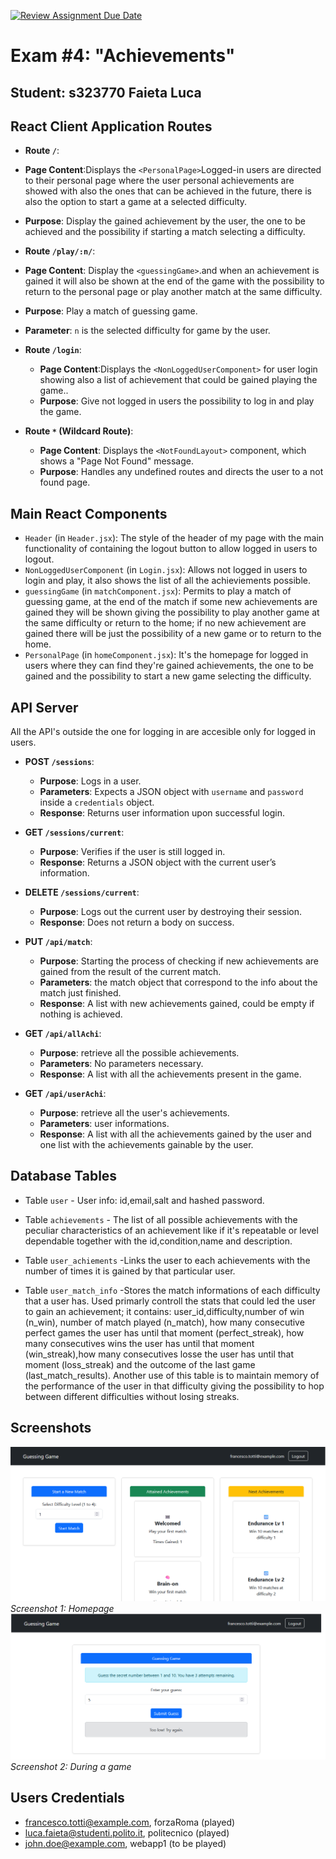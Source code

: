 [![Review Assignment Due Date](https://classroom.github.com/assets/deadline-readme-button-22041afd0340ce965d47ae6ef1cefeee28c7c493a6346c4f15d667ab976d596c.svg)](https://classroom.github.com/a/L6J_jFK7)
# Exam #4: "Achievements"
## Student: s323770 Faieta Luca 

## React Client Application Routes

- **Route `/`**:
- **Page Content**:Displays the `<PersonalPage>`Logged-in users are directed to their personal page where the user personal achievements are showed with also the ones that can be achieved in the future, there is also the option to start a game at a selected difficulty.
- **Purpose**: Display the gained achievement by the user, the one to be achieved and the possibility if starting a match selecting a difficulty.

- **Route `/play/:n/`**: 
- **Page Content**: Display the `<guessingGame>`.and when an achievement is gained it will also be shown at the end of the game with the possibility to return to the personal page or play another match at the same difficulty.
- **Purpose**: Play a match of guessing game. 
- **Parameter**: `n` is the selected difficulty for game by the user.

- **Route `/login`**:
  - **Page Content**:Displays the `<NonLoggedUserComponent>` for user login showing also a list of achievement that could be gained playing the game.. 
   - **Purpose**: Give not logged in users the possibility to log in and play the game.

- **Route `*` (Wildcard Route)**: 
  - **Page Content**: Displays the `<NotFoundLayout>` component, which shows a "Page Not Found" message.
  - **Purpose**: Handles any undefined routes and directs the user to a not found page.


## Main React Components

- `Header` (in `Header.jsx`): The style of the header of my page with the main functionality of containing the logout button to allow logged in users to logout.
- `NonLoggedUserComponent` (in `Login.jsx`): Allows not logged in users to login and play, it also shows the list of all the achieviements possible.
- `guessingGame` (in `matchComponent.jsx`): Permits to play a match of guessing game, at the end of the match if some new achievements are gained they will be shown giving the possibility to play another game at the same difficulty or return to the home; if no new achievement are gained there will be just the possibility of a new game or to return to the home.
- `PersonalPage` (in `homeComponent.jsx`): It's the homepage for logged in users where they can find they're gained achievements, the one to be gained and the possibility to start a new game selecting the difficulty.



## API Server
All the API's outside the one for logging in are accesible only for logged in users.
- **POST `/sessions`**: 
  - **Purpose**: Logs in a user.
  - **Parameters**: Expects a JSON object with `username` and `password` inside a `credentials` object.
  - **Response**: Returns user information upon successful login.

- **GET  `/sessions/current`**: 
  - **Purpose**: Verifies if the user is still logged in.
  - **Response**: Returns a JSON object with the current user’s information.

- **DELETE  `/sessions/current`**: 
  - **Purpose**: Logs out the current user by destroying their session.
  - **Response**: Does not return a body on success.
- **PUT `/api/match`**: 
  - **Purpose**: Starting the process of checking if new achievements are gained from the result of the current match.
  - **Parameters**: the match object that correspond to the info about the match just finished.
  - **Response**: A list with new achievements gained, could be empty if nothing is achieved.
- **GET `/api/allAchi`**: 
  - **Purpose**: retrieve all the possible achievements.
  - **Parameters**: No parameters necessary.
  - **Response**: A list with all the achievements present in the game.
- **GET `/api/userAchi`**: 
  - **Purpose**: retrieve all the user's achievements.
  - **Parameters**: user informations.
  - **Response**: A list with all the achievements gained by the user and one list with the achievements gainable by the user.


## Database Tables

- Table `user` - User info: id,email,salt and hashed password.

- Table `achievements` - The list of all possible achievements with the peculiar characteristics of an achievement like if it's repeatable or level dependable together with the id,condition,name and description.

- Table `user_achiements` -Links the user to each achievements with the number of times it is gained by that particular user.

- Table `user_match_info` -Stores the match informations of each difficulty that a user has. Used primarly controll the stats that could led the user to gain an achievement; it contains: user_id,difficulty,number of win (n_win), number of match played (n_match), how many consecutive perfect games the user has until that moment (perfect_streak), how many consecutives wins the user has until that moment (win_streak),how many consecutives losse the user has until that moment (loss_streak) and the outcome of the last game (last_match_results). Another use of this table is to maintain memory of the performance of the user in that difficulty giving the possibility to hop between different difficulties without losing streaks.



## Screenshots

![Screenshot1](./img/homepage.png)
*Screenshot 1: Homepage*
![Screenshot2](./img/game.png)
*Screenshot 2: During a game*

## Users Credentials

- francesco.totti@example.com, forzaRoma (played)
- luca.faieta@studenti.polito.it, politecnico (played)
- john.doe@example.com, webapp1 (to be played)
